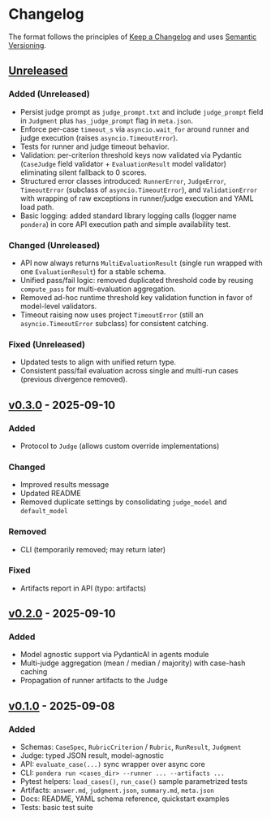 # Changelog

The format follows the principles of [Keep a Changelog](https://keepachangelog.com/en/1.0.0/) and uses [Semantic Versioning](https://semver.org/spec/v2.0.0.html).

## [Unreleased](https://github.com/PabloCabaleiro/pondera/tree/main)

### Added (Unreleased)

- Persist judge prompt as `judge_prompt.txt` and include `judge_prompt` field in `Judgment` plus `has_judge_prompt` flag in `meta.json`.
- Enforce per-case `timeout_s` via `asyncio.wait_for` around runner and judge execution (raises `asyncio.TimeoutError`).
- Tests for runner and judge timeout behavior.
- Validation: per-criterion threshold keys now validated via Pydantic (`CaseJudge` field validator + `EvaluationResult` model validator) eliminating silent fallback to 0 scores.
- Structured error classes introduced: `RunnerError`, `JudgeError`, `TimeoutError` (subclass of `asyncio.TimeoutError`), and `ValidationError` with wrapping of raw exceptions in runner/judge execution and YAML load path.
- Basic logging: added standard library logging calls (logger name `pondera`) in core API execution path and simple availability test.

### Changed (Unreleased)

- API now always returns `MultiEvaluationResult` (single run wrapped with one `EvaluationResult`) for a stable schema.
- Unified pass/fail logic: removed duplicated threshold code by reusing `compute_pass` for multi-evaluation aggregation.
- Removed ad-hoc runtime threshold key validation function in favor of model-level validators.
- Timeout raising now uses project `TimeoutError` (still an `asyncio.TimeoutError` subclass) for consistent catching.

### Fixed (Unreleased)

- Updated tests to align with unified return type.
- Consistent pass/fail evaluation across single and multi-run cases (previous divergence removed).

## [v0.3.0](https://github.com/PabloCabaleiro/pondera/releases/tag/v0.3.0) - 2025-09-10

<!-- markdownlint-disable-next-line MD024 -->
### Added

- Protocol to `Judge` (allows custom override implementations)

### Changed

- Improved results message
- Updated README
- Removed duplicate settings by consolidating `judge_model` and `default_model`

### Removed

- CLI (temporarily removed; may return later)

### Fixed

- Artifacts report in API (typo: artifacts)

## [v0.2.0](https://github.com/PabloCabaleiro/pondera/releases/tag/v0.2.0) - 2025-09-10

<!-- markdownlint-disable-next-line MD024 -->
### Added

- Model agnostic support via PydanticAI in agents module
- Multi-judge aggregation (mean / median / majority) with case-hash caching
- Propagation of runner artifacts to the Judge

## [v0.1.0](https://github.com/PabloCabaleiro/pondera/releases/tag/v0.1) - 2025-09-08

<!-- markdownlint-disable-next-line MD024 -->
### Added

- Schemas: `CaseSpec`, `RubricCriterion` / `Rubric`, `RunResult`, `Judgment`
- Judge: typed JSON result, model-agnostic
- API: `evaluate_case(...)` sync wrapper over async core
- CLI: `pondera run <cases_dir> --runner ... --artifacts ...`
- Pytest helpers: `load_cases()`, `run_case()` sample parametrized tests
- Artifacts: `answer.md`, `judgment.json`, `summary.md`, `meta.json`
- Docs: README, YAML schema reference, quickstart examples
- Tests: basic test suite
